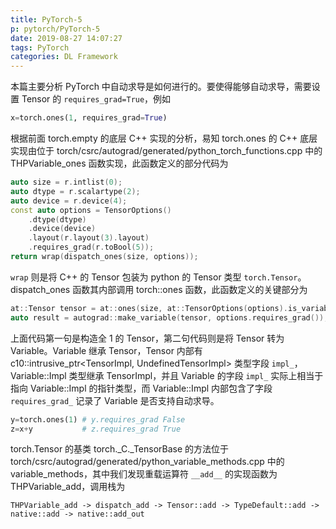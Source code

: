 ```yaml
---
title: PyTorch-5
p: pytorch/PyTorch-5
date: 2019-08-27 14:07:27
tags: PyTorch
categories: DL Framework
---
```

本篇主要分析 PyTorch 中自动求导是如何进行的。要使得能够自动求导，需要设置 Tensor 的 `requires_grad=True`，例如
```python
x=torch.ones(1, requires_grad=True)
```
根据前面 torch.empty 的底层 C++ 实现的分析，易知 torch.ones 的 C++ 底层实现由位于 torch/csrc/autograd/generated/python_torch_functions.cpp 中的 THPVariable_ones 函数实现，此函数定义的部分代码为
```c++
auto size = r.intlist(0);
auto dtype = r.scalartype(2);
auto device = r.device(4);
const auto options = TensorOptions()
    .dtype(dtype)
    .device(device)
    .layout(r.layout(3).layout)
    .requires_grad(r.toBool(5));
return wrap(dispatch_ones(size, options));
```
`wrap` 则是将 C++ 的 Tensor 包装为 python 的 Tensor 类型 `torch.Tensor`。dispatch_ones 函数其内部调用 torch::ones 函数，此函数定义的关键部分为
```c++
at::Tensor tensor = at::ones(size, at::TensorOptions(options).is_variable(false));
auto result = autograd::make_variable(tensor, options.requires_grad());
```
上面代码第一句是构造全 1 的 Tensor，第二句代码则是将 Tensor 转为 Variable。Variable 继承 Tensor，Tensor 内部有 c10::intrusive_ptr<TensorImpl, UndefinedTensorImpl> 类型字段 `impl_`，Variable::Impl 类型继承 TensorImpl，并且 Variable 的字段 `impl_` 实际上相当于指向 Variable::Impl 的指针类型，而 Variable::Impl 内部包含了字段 `requires_grad_` 记录了 Variable 是否支持自动求导。

```python
y=torch.ones(1) # y.requires_grad False
z=x+y           # z.requires_grad True
```

torch.Tensor 的基类 torch._C._TensorBase 的方法位于 torch/csrc/autograd/generated/python_variable_methods.cpp 中的 variable_methods，其中我们发现重载运算符 `__add__` 的实现函数为 THPVariable_add，调用栈为
```
THPVariable_add -> dispatch_add -> Tensor::add -> TypeDefault::add -> native::add -> native::add_out
```


